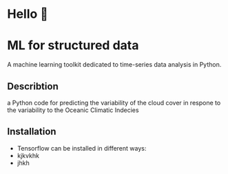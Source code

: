 # Hello 👋
# ML for structured data
A machine learning toolkit dedicated to time-series data analysis in Python.
## Describtion
a Python code for predicting the variability of the cloud cover in respone to the variability to the Oceanic Climatic Indecies  

## Installation

- Tensorflow can be installed in different ways:
- kjkvkhk
- jhkh


 
 

